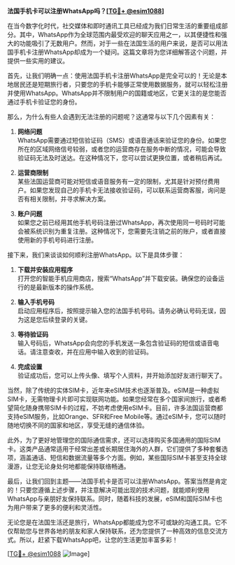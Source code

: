 **法国手机卡可以注册WhatsApp吗？[[TG💪+ @esim1088](https://t.me/s/esim1088)]**

在当今数字化时代，社交媒体和即时通讯工具已经成为我们日常生活的重要组成部分。其中，WhatsApp作为全球范围内最受欢迎的聊天应用之一，以其便捷性和强大的功能吸引了无数用户。然而，对于一些在法国生活的用户来说，是否可以用法国手机卡注册WhatsApp却成为一个疑问。这篇文章将为您详细解答这个问题，并提供一些实用的建议。

首先，让我们明确一点：使用法国手机卡注册WhatsApp是完全可以的！无论是本地居民还是短期旅行者，只要您的手机卡能够正常使用数据服务，就可以轻松注册并使用WhatsApp。WhatsApp并不限制用户的国籍或地区，它更关注的是您能否通过手机卡验证您的身份。

那么，为什么有些人会遇到无法注册的问题呢？这通常与以下几个因素有关：

1. **网络问题**  
   WhatsApp需要通过短信验证码（SMS）或语音通话来验证您的身份。如果您所在的区域网络信号较弱，或者您的运营商存在服务中断的情况，可能会导致验证码无法及时送达。在这种情况下，您可以尝试更换位置，或者稍后再试。

2. **运营商限制**  
   某些法国运营商可能对短信或语音服务有一定的限制，尤其是针对预付费用户。如果您发现自己的手机卡无法接收验证码，可以联系运营商客服，询问是否有相关限制，并寻求解决方案。

3. **账户问题**  
   如果您之前已经用其他手机号码注册过WhatsApp，再次使用同一号码时可能会被系统识别为重复注册。这种情况下，您需要先注销之前的账户，或者直接使用新的手机号码进行注册。

接下来，我们来谈谈如何顺利注册WhatsApp。以下是具体步骤：

1. **下载并安装应用程序**  
   打开您的智能手机应用商店，搜索“WhatsApp”并下载安装。确保您的设备运行的是最新版本的操作系统。

2. **输入手机号码**  
   启动应用程序后，按照提示输入您的法国手机号码。请务必确认号码无误，因为这是您后续登录的关键。

3. **等待验证码**  
   输入号码后，WhatsApp会向您的手机发送一条包含验证码的短信或语音电话。请注意查收，并在应用中输入收到的验证码。

4. **完成设置**  
   验证成功后，您可以上传头像、填写个人资料，并开始添加好友进行聊天了。

当然，除了传统的实体SIM卡，近年来eSIM技术也逐渐普及。eSIM是一种虚拟SIM卡，无需物理卡片即可实现联网功能。如果您经常在多个国家间旅行，或者希望简化随身携带SIM卡的过程，不妨考虑使用eSIM卡。目前，许多法国运营商都支持eSIM服务，比如Orange、SFR和Free Mobile等。通过eSIM卡，您可以随时随地切换不同的国家和地区，享受无缝的通信体验。

此外，为了更好地管理您的国际通信需求，还可以选择购买多国通用的国际SIM卡。这类产品通常适用于经常出差或长期居住海外的人群，它们提供了多种套餐选项，涵盖通话、短信和数据流量等多个方面。例如，某些国际SIM卡甚至支持全球漫游，让您无论身处何地都能保持联络畅通。

最后，让我们回到主题——法国手机卡是否可以注册WhatsApp。答案当然是肯定的！只要您遵循上述步骤，并注意解决可能出现的技术问题，就能顺利使用WhatsApp与亲朋好友保持联系。同时，随着科技的发展，eSIM和国际SIM卡也为用户带来了更多的便利和灵活性。

无论您是在法国生活还是旅行，WhatsApp都能成为您不可或缺的沟通工具。它不仅帮助您与世界各地的朋友和家人保持联系，还为您提供了一种高效的信息交流方式。所以，赶紧下载WhatsApp吧，让您的生活更加丰富多彩！

[[TG💪+ @esim1088](https://t.me/s/esim1088) ![Image](https://i.postimg.cc/4NQfJmqS/Snipaste-2025-05-13-00-14-12.png)]